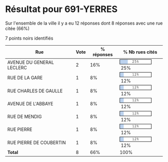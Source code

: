 # Résultat pour 691-YERRES

Sur l'ensemble de la ville il y a eu 12 réponses dont 8 réponses avec une rue citée (66%)

7 points noirs identifiés

| Rue | Vote | % réponses | % Nb rues cités|
|-----|------|------------|----------------|
| AVENUE DU GENERAL LECLERC | 2 | 16% | <img src="../../img/bar_25.gif" />&nbsp;25%|
| RUE DE LA GARE | 1 | 8% | <img src="../../img/bar_12.gif" />&nbsp;12%|
| RUE CHARLES DE GAULLE | 1 | 8% | <img src="../../img/bar_12.gif" />&nbsp;12%|
| AVENUE DE L'ABBAYE | 1 | 8% | <img src="../../img/bar_12.gif" />&nbsp;12%|
| RUE DE MENDIG | 1 | 8% | <img src="../../img/bar_12.gif" />&nbsp;12%|
| RUE PIERRE | 1 | 8% | <img src="../../img/bar_12.gif" />&nbsp;12%|
| RUE PIERRE DE COUBERTIN | 1 | 8% | <img src="../../img/bar_12.gif" />&nbsp;12%|
| **Total** | 8 | 66% | 100%|
